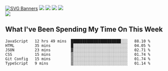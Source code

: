 [![SVG Banners](https://svg-banners.vercel.app/api?type=typeWriter&text1=Hello!%20I'm%20Cat,%20a%20Software%20Engineer%20✨%20&width=1000&height=150)](https://github.com/Akshay090/svg-banners)
<img src="https://img.shields.io/badge/HTML5-E34F26?style=for-the-badge&logo=html5&logoColor=white"> <img src="https://img.shields.io/badge/CSS3-1572B6?style=for-the-badge&logo=css3&logoColor=white"/> <img src="https://img.shields.io/badge/JavaScript-323330?style=for-the-badge&logo=javascript&logoColor=F7DF1E"/> <img src="https://img.shields.io/badge/React-20232A?style=for-the-badge&logo=react&logoColor=61DAFB"/><br/>
<img src="https://www.codewars.com/users/Epicat/badges/small"/>
## What I've Been Spending My Time On This Week

<!--START_SECTION:waka-->

```text
JavaScript   12 hrs 49 mins  ██████████████████████░░░   88.10 %
HTML         35 mins         █░░░░░░░░░░░░░░░░░░░░░░░░   04.05 %
JSON         23 mins         ▓░░░░░░░░░░░░░░░░░░░░░░░░   02.71 %
CSS          15 mins         ▒░░░░░░░░░░░░░░░░░░░░░░░░   01.74 %
Git Config   15 mins         ▒░░░░░░░░░░░░░░░░░░░░░░░░   01.74 %
TypeScript   9 mins          ▒░░░░░░░░░░░░░░░░░░░░░░░░   01.14 %
```

<!--END_SECTION:waka-->
